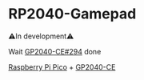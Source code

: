 # RP2040-Gamepad

⚠️In development⚠️

Wait [GP2040-CE#294](https://github.com/OpenStickCommunity/GP2040-CE/issues/294) done

[Raspberry Pi Pico](https://www.raspberrypi.com/products/raspberry-pi-pico/) + [GP2040-CE](https://github.com/OpenStickCommunity/GP2040-CE)
